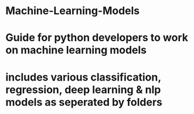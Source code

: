 # Machine-Learning-Models
# Guide for python developers to work on machine learning models
# includes various classification, regression, deep learning & nlp models as seperated by folders
